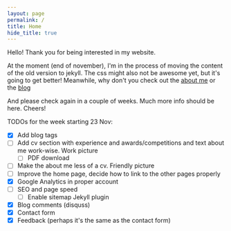 ```yaml
---
layout: page
permalink: /
title: Home
hide_title: true
---
```


Hello! Thank you for being interested in my website.

At the moment (end of november), I'm in the process of moving the content of the old version to jekyll.
The css might also not be awesome yet, but it's going to get better!
Meanwhile, why don't you check out the [about me](/about-me) or the [blog](/blog)

And please check again in a couple of weeks. Much more info should be here. Cheers!


TODOs for the week starting 23 Nov:

- [x] Add blog tags
- [ ] Add cv section with experience and awards/competitions and text about me work-wise. Work picture
    - [ ] PDF download
- [ ] Make the about me less of a cv. Friendly picture
- [ ] Improve the home page, decide how to link to the other pages properly
- [x] Google Analytics in proper account
- [ ] SEO and page speed
    - [ ] Enable sitemap Jekyll plugin
- [x] Blog comments (disquss)
- [x] Contact form
- [x] Feedback (perhaps it's the same as the contact form)
